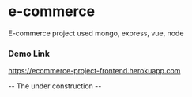 # e-commerce
E-commerce project used mongo, express, vue, node

### Demo Link
<a href="https://ecommerce-project-frontend.herokuapp.com/">https://ecommerce-project-frontend.herokuapp.com</a>

-- The under construction --